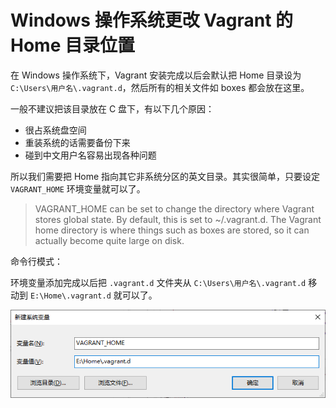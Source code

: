 # Windows 操作系统更改 Vagrant 的 Home 目录位置

在 Windows 操作系统下，Vagrant 安装完成以后会默认把 Home 目录设为 `C:\Users\用户名\.vagrant.d`，然后所有的相关文件如 boxes 都会放在这里。

一般不建议把该目录放在 C 盘下，有以下几个原因：

- 很占系统盘空间
- 重装系统的话需要备份下来
- 碰到中文用户名容易出现各种问题

所以我们需要把 Home 指向其它非系统分区的英文目录。其实很简单，只要设定 `VAGRANT_HOME` 环境变量就可以了。

> VAGRANT_HOME can be set to change the directory where Vagrant stores global state. By default, this is set to ~/.vagrant.d. The Vagrant home directory is where things such as boxes are stored, so it can actually become quite large on disk.

命令行模式：

环境变量添加完成以后把 `.vagrant.d` 文件夹从 `C:\Users\用户名\.vagrant.d` 移动到 `E:\Home\.vagrant.d` 就可以了。

![](img\15460614-0b0a815115beb5e1.png)